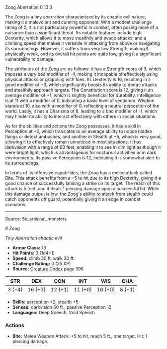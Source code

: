<MonsterName/>Zoog</MonsterName>
<CreatureType/>Aberration</CreatureType>
<CR/>0</CR>
<AC/>13</AC>
<HP/>3</HP>
<summary>The Zoog is a tiny aberration characterized by its chaotic evil nature, making it a malevolent and cunning opponent. With a modest challenge rating of 0, it is not particularly powerful in combat, often posing more of a nuisance than a significant threat. Its notable features include high Dexterity, which allows it to move stealthily and evade attacks, and a climbing speed that makes it versatile in attacking from above or navigating its surroundings. However, it suffers from very low Strength, making it physically weak, and its overall hit points are quite low, giving it a significant vulnerability to damage. </summary>

<detail>

The attributes of the Zoog are as follows: it has a Strength score of 3, which imposes a very bad modifier of -4, making it incapable of effectively using physical attacks or grappling with foes. Its Dexterity is 16, resulting in a good modifier of +3, which significantly boosts its ability to dodge attacks and stealthily approach targets. The Constitution score is 12, giving it an average modifier of +1, which is slightly beneficial for durability. Intelligence is at 11 with a modifier of 0, indicating a basic level of sentience. Wisdom stands at 10, also with a modifier of 0, reflecting a neutral perception of the world. Lastly, it has a Charisma of 8, leading to a bad modifier of -1, which may hinder its ability to interact effectively with others in social situations.

As for the abilities and actions the Zoog possesses, it has a skill in Perception at +2, which translates to an average ability to notice hidden things or detect ambushes, and another in Stealth at +5, which is very good, allowing it to effectively remain unnoticed in most situations. It has darkvision with a range of 60 feet, enabling it to see in dim light as though it were bright light, which is advantageous for nocturnal activities or in dark environments. Its passive Perception is 12, indicating it is somewhat alert to its surroundings.

In terms of its offensive capabilities, the Zoog has a melee attack called Bite. This attack benefits from a +5 to hit due to its high Dexterity, giving it a good chance of successfully landing a strike on its target. The reach of this attack is 5 feet, and it deals 1 piercing damage upon a successful hit. While this damage output is low, the Zoog's ability to attack from stealth could catch opponents off guard, potentially giving it an edge in combat scenarios.</detail>



---

Source: 5e_artisinal_monsters

<statblock>
# Zoog

*Tiny* *Aberration* *chaotic evil*

- **Armor Class:** 13
- **Hit Points:** 3 (1d4+1)
- **Speed:** climb 30 ft. walk 30 ft.
- **Challenge Rating:** 0 (25 XP)
- **Source:** [Creature Codex](https://koboldpress.com/kpstore/product/creature-codex-for-5th-edition-dnd) page 396

| STR | DEX | CON | INT | WIS | CHA |
| --- | --- | --- | --- | --- | --- |
| 3 (-4) | 16 (+3) | 12 (+1) | 11 (+0) | 10 (+0) | 8 (-1) |

- **Skills:** perception +2, stealth +5
- **Senses:** darkvision 60 ft., passive Perception 12
- **Languages:** Deep Speech, Void Speech

### Actions

- **Bite:** Melee Weapon Attack: +5 to hit, reach 5 ft., one target. Hit: 1 piercing damage.


</statblock>


